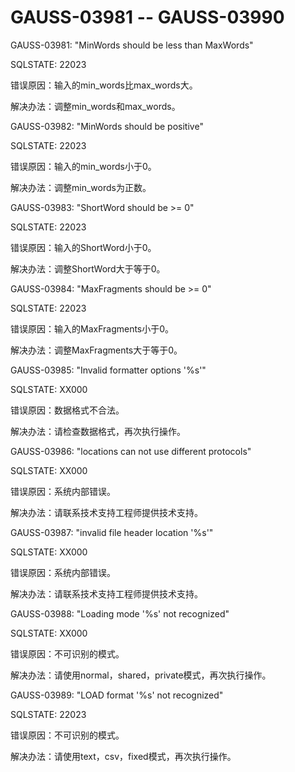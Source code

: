 # GAUSS-03981 -- GAUSS-03990<a name="ZH-CN_TOPIC_0302073581"></a>

GAUSS-03981: "MinWords should be less than MaxWords"

SQLSTATE: 22023

错误原因：输入的min\_words比max\_words大。

解决办法：调整min\_words和max\_words。

GAUSS-03982: "MinWords should be positive"

SQLSTATE: 22023

错误原因：输入的min\_words小于0。

解决办法：调整min\_words为正数。

GAUSS-03983: "ShortWord should be \>= 0"

SQLSTATE: 22023

错误原因：输入的ShortWord小于0。

解决办法：调整ShortWord大于等于0。

GAUSS-03984: "MaxFragments should be \>= 0"

SQLSTATE: 22023

错误原因：输入的MaxFragments小于0。

解决办法：调整MaxFragments大于等于0。

GAUSS-03985: "Invalid formatter options '%s'"

SQLSTATE: XX000

错误原因：数据格式不合法。

解决办法：请检查数据格式，再次执行操作。

GAUSS-03986: "locations can not use different protocols"

SQLSTATE: XX000

错误原因：系统内部错误。

解决办法：请联系技术支持工程师提供技术支持。

GAUSS-03987: "invalid file header location '%s'"

SQLSTATE: XX000

错误原因：系统内部错误。

解决办法：请联系技术支持工程师提供技术支持。

GAUSS-03988: "Loading mode '%s' not recognized"

SQLSTATE: XX000

错误原因：不可识别的模式。

解决办法：请使用normal，shared，private模式，再次执行操作。

GAUSS-03989: "LOAD format '%s' not recognized"

SQLSTATE: 22023

错误原因：不可识别的模式。

解决办法：请使用text，csv，fixed模式，再次执行操作。

